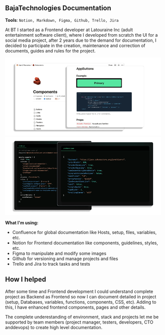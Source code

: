 ## BajaTechnologies Documentation

**Tools**: `Notion, Markdown, Figma, Github, Trello, Jira`

At BT I started as a Frontend developer at Latouraine Inc (adult entertainment software client), where I developed from scratch the UI for a social media project, after 2 years due to the demand for documentation, I decided to participate in the creation, maintenance and correction of documents, guides and rules for the project.

![](/bajatechnologies/assets/bt_details_1.png)
![](/bajatechnologies/assets/bt_details_2.png)


**What I'm using:**

- Confluence for global documentation like Hosts, setup, files, variables, etc.
- Notion for Frontend documentation like components, guidelines, styles, etc.
- Figma to manipulate and modify some images
- Github for versioning and manage projects and files
- Trello and Jira to track tasks and tests


## How I helped

After some time and Frontend development I could understand complete project as Backend as Frontend so now I can document detailed in project (setup, Databases, variables, functions, components, CSS, etc). Adding to this, I have enhanced frontend components, pages and other details.

The complete underestanding of environment, stack and projects let me be supported by team members (project manager, testers, developers, CTO anddevops) to create high level documentation.
